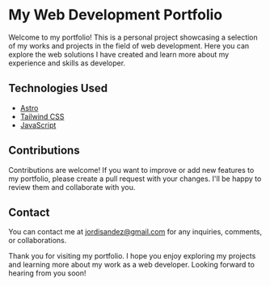 # My Web Development Portfolio

Welcome to my portfolio! This is a personal project showcasing a selection of my works and projects in the field of web development. Here you can explore the web solutions I have created and learn more about my experience and skills as developer.

## Technologies Used

-   [Astro](https://astro.build/)
-   [Tailwind CSS](https://tailwindcss.com/)
-   [JavaScript](https://javascript.com/)

## Contributions

Contributions are welcome! If you want to improve or add new features to my portfolio, please create a pull request with your changes. I'll be happy to review them and collaborate with you.

## Contact

You can contact me at jordisandez@gmail.com for any inquiries, comments, or collaborations.

Thank you for visiting my portfolio. I hope you enjoy exploring my projects and learning more about my work as a web developer. Looking forward to hearing from you soon!
